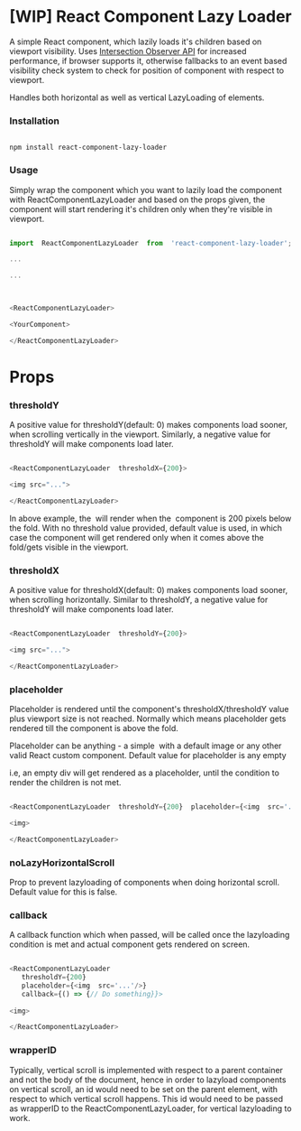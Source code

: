 # [WIP] React Component Lazy Loader

A simple React component, which lazily loads it's children based on viewport visibility. Uses [Intersection Observer API](https://developer.mozilla.org/en-US/docs/Web/API/Intersection_Observer_API) for increased performance, if browser supports it, otherwise fallbacks to an event based visibility check system to check for position of component with respect to viewport.

Handles both horizontal as well as vertical LazyLoading of elements.

  

### Installation

  

```

npm install react-component-lazy-loader

```

  

### Usage

Simply wrap the component which you want to lazily load the component with ReactComponentLazyLoader and based on the props given, the component will start rendering it's children only when they're visible in viewport.

  

```javascript

import  ReactComponentLazyLoader  from  'react-component-lazy-loader';

...

...

  

<ReactComponentLazyLoader>

<YourComponent>

</ReactComponentLazyLoader>

```

  

# Props

  

### thresholdY

A positive value for thresholdY(default: 0) makes components load sooner, when scrolling vertically in the viewport.
Similarly, a negative value for thresholdY will make components load later.

  

```javascript

<ReactComponentLazyLoader  thresholdX={200}>

<img src="...">

</ReactComponentLazyLoader>

```

In above example, the <img> will render when the <img> component is 200 pixels below the fold. With no threshold value provided, default value is used, in which case the component will get rendered only when it comes above the fold/gets visible in the viewport.


### thresholdX

A positive value for thresholdX(default: 0) makes components load sooner, when scrolling horizontally.
Similar to thresholdY, a negative value for thresholdY will make components load later.

  

```javascript

<ReactComponentLazyLoader  thresholdY={200}>

<img src="...">

</ReactComponentLazyLoader>

```

  
### placeholder

Placeholder is rendered until the component's thresholdX/thresholdY value plus viewport size is not reached. Normally which means placeholder gets rendered till the component is above the fold.

  

Placeholder can be anything - a simple <img> with a default image or any other valid React custom component. Default value for placeholder is any empty <div> i.e, an empty div will get rendered as a placeholder, until the condition to render the children is not met. 

  

```javascript

<ReactComponentLazyLoader  thresholdY={200}  placeholder={<img  src='...'/>}>

<img>

</ReactComponentLazyLoader>

```

### noLazyHorizontalScroll

Prop to prevent lazyloading of components when doing horizontal scroll. Default value for this is false.


### callback

A callback function which when passed, will be called once the lazyloading condition is met and actual component gets rendered on screen. 

```javascript

<ReactComponentLazyLoader  
   thresholdY={200}  
   placeholder={<img  src='...'/>}
   callback={() => {// Do something}}>
   
<img>

</ReactComponentLazyLoader>

```

### wrapperID

Typically, vertical scroll is implemented with respect to a parent container and not the body of the document, hence in order to lazyload components on vertical scroll, an id would need to be set on the parent element, with respect to which vertical scroll happens. 
This id would need to be passed as wrapperID to the ReactComponentLazyLoader, for vertical lazyloading to work.

